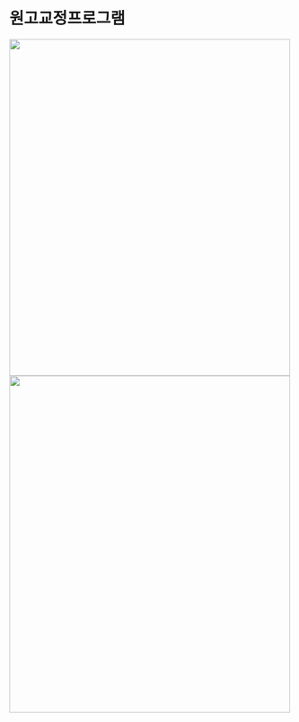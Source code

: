 # 원고교정프로그램
<img src="https://github.com/user-attachments/assets/a5c54a86-07ca-4527-b260-b3cee21b1e1f" width="500" height="600">
<br/>
<img src="https://github.com/user-attachments/assets/f5474995-d2bc-4b80-b922-bdbd91074558" width="500" height="600">
